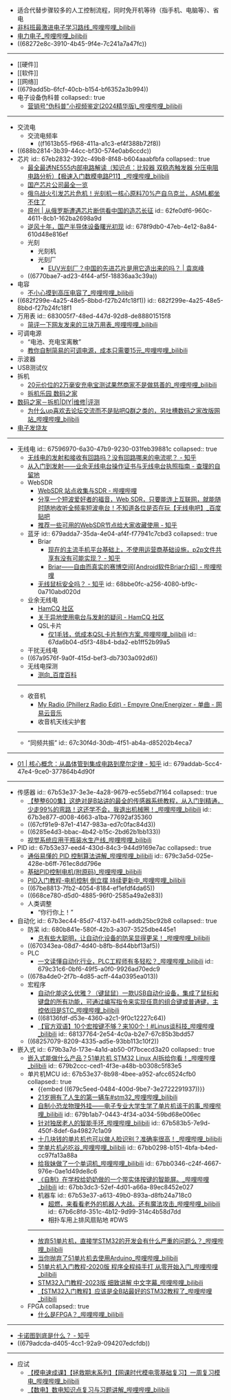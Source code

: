 - 适合代替步骤较多的人工控制流程，同时免开机等待（指手机、电脑等）、省电
- [非科班最激进电子学习路线_哔哩哔哩_bilibili](https://www.bilibili.com/video/BV1RJ4m1x72c)
- [电力电子_哔哩哔哩_bilibili](https://www.bilibili.com/video/BV1pS4y1g7D9/)
- ((68272e8c-3910-4b45-9f4e-7c241a7a47fc))
- ---
- [[硬件]]
- [[软件]]
- [[网络]]
- ((679add5b-6fcf-40cb-b154-bf6352a3b994))
- 电子设备伪科普
  collapsed:: true
	- [营销号“伪科普”小视频鉴定(2024精华版)_哔哩哔哩_bilibili](https://www.bilibili.com/video/BV1Mt6RYyE2w)
- ---
- 交流电
	- 交流电频率
		- ((f1613b55-f968-411a-a1c3-ef4f388b72f8))
- ((688b2814-3b39-44cc-bf30-574e0ab6ccdc))
- 芯片
  id:: 67eb2832-392c-49b8-8f48-b604aaabfbfa
  collapsed:: true
	- [最全最透NE555内部电路解读（知识点：比较器 双稳态触发器 分压电阻 电路分析）【极速入门数模电路P11】_哔哩哔哩_bilibili](https://www.bilibili.com/video/BV1oT42167y3)
	- [国产芯片公司最全一览](https://mp.weixin.qq.com/s/1fzpaB7vd1H2SHXIE0NKzA)
	- [俄乌战火引发芯片危机！光刻机一核心原料70%产自乌克兰，ASML都坐不住了](https://mp.weixin.qq.com/s/DWuZelSd2VfJ0nbUqL6XQA)
	- [原创 | 从俄罗斯遭遇芯片断供看中国的造芯长征](https://mp.weixin.qq.com/s/yK5Oz3jqVix832Yf7CpuPg)
	  id:: 62fe0df6-960c-4611-8cb1-162ba2698a9d
	- [逆风十年，国产半导体设备曙光初现](https://mp.weixin.qq.com/s/eDka6vG9kCyzUlFKUOqlBA)
	  id:: 678f9db0-47eb-4e12-8a84-610d48e816ef
	- 光刻
		- 光刻机
		- 光刻厂
			- [EUV光刻厂？中国的先进芯片是用它造出来的吗？ | 袁岚峰](https://mp.weixin.qq.com/s/eUmez9N-OiqMrIPQCCaTLQ)
	- ((6770bae7-ad23-4f44-af5f-18836aa3c39a))
- 电容
	- [不小心摸到高压电容了_哔哩哔哩_bilibili](https://www.bilibili.com/video/BV1dR8kz6EhB/)
- ((682f299e-4a25-48e5-8bbd-f27b24fc18f1))
  id:: 682f299e-4a25-48e5-8bbd-f27b24fc18f1
- 万用表
  id:: 683005f7-48ed-447d-92d8-de88801515f8
	- [简评一下网友发来的三块万用表_哔哩哔哩_bilibili](https://www.bilibili.com/video/BV1rp4y1V7dG/)
- 可调电源
	- “电池、充电宝离散”
	- [教你自制简易的可调电源，成本只需要15元_哔哩哔哩_bilibili](https://www.bilibili.com/video/BV16Q4y1w7eU/)
- 示波器
- USB测试仪
- 拆机
	- [20元价位的2万毫安充电宝测试果然商家不是做慈善的_哔哩哔哩_bilibili](https://www.bilibili.com/video/BV15M4y1i7f7/)
	- [拆机乐园 数码之家](https://www.mydigit.cn/forum-51-1.html)
- [数码之家－拆机|DIY|维修|评测](https://www.mydigit.cn/forum.php)
	- [为什么up喜欢去论坛交流而不是贴吧Q群之类的，另吐槽数码之家改版网站_哔哩哔哩_bilibili](https://www.bilibili.com/video/BV1YMxgeBEiz/)
- [电子发烧友](https://www.elecfans.com/)
- ---
- 无线电
  id:: 67596970-6a30-47b9-9230-031feb39881c
  collapsed:: true
	- [无线电的发射和接收有回路吗？没有回路哪来的电流呢？ - 知乎](https://www.zhihu.com/question/558087184)
	- [从入门到发射——业余无线电台操作证书与无线电台执照指南 - 查理的自留地](https://www.vachiko.com/archives/amateur_radio_guide_part_one.html)
	- WebSDR
		- [WebSDR 站点收集与SDR - 哔哩哔哩](https://www.bilibili.com/opus/587383850571245437)
		- [分享一个短波爱好者的福音，Web SDR，只要能连上互联网，就能随时随地收听全频率短波电台！不知道各位是否在玩【无线电吧】_百度贴吧](https://tieba.baidu.com/p/6493599434)
		- [推荐一些可用的WebSDR节点给大家收藏使用 - 知乎](https://zhuanlan.zhihu.com/p/650685694)
	- 蓝牙
	  id:: 679adda7-35da-4e04-af4f-f77941c7cbd3
	  collapsed:: true
		- Briar
			- [现在的主流手机平台基础上，不使用运营商基础设施，p2p文件共享有没有可能实现？ - 知乎](https://www.zhihu.com/question/21374957)
			- [Briar——自由而真实的赛博空间[Android软件Briar介绍] - 哔哩哔哩](https://www.bilibili.com/read/cv1969892)
		- [无线鼠标安全吗？ - 知乎](https://www.zhihu.com/question/552689643)
		  id:: 68bbe0fc-a256-4080-bf9c-0a710abd020d
	- 业余无线电
		- [HamCQ 社区](https://forum.hamcq.cn/)
		- [关于异地使用电台与发射的疑问 - HamCQ 社区](https://forum.hamcq.cn/d/1705)
		- QSL卡片
			- [仅1毛钱，低成本QSL卡片制作方案_哔哩哔哩_bilibili](https://www.bilibili.com/video/BV1iQ9qY3EeH/)
			  id:: 67da6b04-d5f3-48b4-bda2-eb1ff52b99a5
	- 干扰无线电
	- ((67a9576f-9a0f-415d-bef3-db7303a092d6))
	- 无线电探测
		- [测向_百度百科](https://baike.baidu.com/item/%E6%B5%8B%E5%90%91/2551201)
	- ---
	- 收音机
		- [My Radio (Phillerz Radio Edit) - Empyre One/Energizer - 单曲 - 网易云音乐](https://music.163.com/song?id=429411121&uct2=U2FsdGVkX19rpMi1QaFDGM6ZbIfx+dhUr3qBHxRowbM=)
		- 收音机天线尖护套
	- ---
	- “同频共振”
	  id:: 67c30f4d-30db-4f51-ab4a-d85202b4eca7
- ---
- [01 | 核心概念：从晶体管到集成电路到摩尔定律 - 知乎](https://zhuanlan.zhihu.com/p/373709162)
  id:: 679addab-5cc4-47e4-9ce0-377864b4d90f
- ---
- 传感器
  id:: 67b53e37-3e3e-4a28-9679-ec55ebd7f164
  collapsed:: true
	- [【整整600集】这绝对是B站讲的最全的传感器系统教程，从入门到精通，少走99%的弯路！这还学不会，我退出机械圈！_哔哩哔哩_bilibili](https://www.bilibili.com/video/BV1kT4y1p71e)
	  id:: 67b3e877-d008-4663-a1ba-77692af35360
	- ((67cf91e9-87e1-4147-983a-ed7c0fac84d3))
	- ((6285e4d3-bbac-4b42-b15c-2bd62b1bb133))
	- [视觉系统应用于瓶装水生产线_哔哩哔哩_bilibili](https://www.bilibili.com/video/BV1Az4y1Z7x8)
- PID
  id:: 67b53e37-eed4-430d-84c3-944d9169e7ac
  collapsed:: true
	- [通俗易懂的 PID 控制算法讲解_哔哩哔哩_bilibili](https://www.bilibili.com/video/BV1et4y1i7Gm)
	  id:: 679c3a5d-025e-428e-b6ff-761ec8dd796e
	- [基础PID控制电机(附原码)_哔哩哔哩_bilibili](https://www.bilibili.com/video/BV19X4y1U7Xt)
	- [PID入门教程-电机控制 倒立摆 持续更新中_哔哩哔哩_bilibili](https://www.bilibili.com/video/BV1G9zdYQEr3)
	- ((67be8813-7fb2-4054-8184-ef1efdf4da65))
	- ((668ce780-d5d0-4885-96f0-2585a49a2e83))
	- 人类调整
		- “你行你上！”
- 自动化
  id:: 67b3ec44-85d7-4137-b411-addb25bc92b8
  collapsed:: true
	- 防呆
	  id:: 680b841e-580f-42b3-a307-3525dbe445e1
		- [总有些大聪明，让自动化设备的防呆显得更呆！_哔哩哔哩_bilibili](https://www.bilibili.com/video/BV1zMLbzeEa3/)
	- ((670343ea-08d7-4d40-b8fb-8d44bbf13af5))
	- PLC
		- [一文读懂自动化行业，PLC工程师有多轻松？_哔哩哔哩_bilibili](https://www.bilibili.com/video/BV19m421n7yW)
		  id:: 679c31c6-0bf6-49f5-a0f0-9926ad70edc9
	- ((678a4de0-2f7b-4d85-acff-44a0395ea013))
	- 宏程序
		- [自动化能这么优雅？（键鼠鼠）一款USB自动化设备，集成了鼠标和键盘的所有功能，可通过编写指令来实现任意的组合键或普通键，主控依旧是STC_哔哩哔哩_bilibili](https://www.bilibili.com/video/BV13x4y1S7XW/)
		- ((68136fdf-d53e-4360-a2c1-9f0c12227c64))
		- [【官方双语】10个宏按键不够？来100个！#Linus谈科技_哔哩哔哩_bilibili](https://www.bilibili.com/video/BV1Qs411z7ah/)
		  id:: 68137764-2e54-4c0a-b2e7-67c85b3bdd57
	- ((68257079-8209-4335-ad5e-93bb113c10f2))
- 嵌入式
  id:: 679b3a7d-173e-4a1d-ab50-0f7bcecd3a20
  collapsed:: true
	- [嵌入式能做什么产品？51单片机 STM32 Linux AI拆给你看！_哔哩哔哩_bilibili](https://www.bilibili.com/video/BV1Bt421j7Xs)
	  id:: 679b2ccc-ced1-4f3e-a48b-b0308c5f83e5
	- 单片机MCU
	  id:: 67b53e37-8b98-4bee-a952-afcc6524cfb0
	  collapsed:: true
		- {{embed ((679c5eed-0484-400d-9be7-3e2722291937))}}
		- [21岁拥有了人生的第一辆车#stm32_哔哩哔哩_bilibili](https://www.bilibili.com/video/BV17x4y1y77E)
		- [自制小恐龙物理外挂——电子专业大学生学了单片机该干的事_哔哩哔哩_bilibili](https://www.bilibili.com/video/BV1g94y1L7NA)
		  id:: 679b1ab7-0443-4f34-a034-59bd68e006ec
		- [针对独居老人的智能手环_哔哩哔哩_bilibili](https://www.bilibili.com/video/BV1Pm4y1y7vo)
		  id:: 67b583b5-7e9d-450f-8def-6a49827c1a09
		- [十几块钱的单片机也可以做人脸识别？准确率很高！_哔哩哔哩_bilibili](https://www.bilibili.com/video/BV1fH4y1A7DV)
		- [学单片机必吃谷_哔哩哔哩_bilibili](https://www.bilibili.com/video/BV1M3fjY2EBp)
		  id:: 67bb0298-b151-4bfa-b4ed-cc97fa13a88a
		- [给我妹做了一个单词机_哔哩哔哩_bilibili](https://www.bilibili.com/video/BV1wYs7erEWg)
		  id:: 67bb0346-c24f-4667-976e-0ae1d49de8c6
		- [《自制》在学校给奶奶做的一个带实体按键的智能屏。_哔哩哔哩_bilibili](https://www.bilibili.com/video/BV1Yy411B7Kg)
		  id:: 67bb3dc3-52ef-4d01-a66a-89ec8452e027
		- 机器车
		  id:: 67b53e37-a613-49b0-893a-d8fb24a718c0
			- [超燃，来看看老外的机器人大战。还有魔法攻击_哔哩哔哩_bilibili](https://www.bilibili.com/video/BV1ot411s7hZ)
			  id:: 67b6c8fd-351c-4b12-9d99-314c4b58d7dd
			- 相扑车用上排风扇贴地 #DWS
		- ---
		- [放弃51单片机，直接学STM32的开发会有什么严重的问题么？_哔哩哔哩_bilibili](https://www.bilibili.com/video/BV1zp4y177AC)
		- [当你抛弃了51单片机去使用Arduino_哔哩哔哩_bilibili](https://www.bilibili.com/video/BV1Eb411p7CK)
		- [51单片机入门教程-2020版 程序全程纯手打 从零开始入门_哔哩哔哩_bilibili](https://www.bilibili.com/video/BV1Mb411e7re)
		- [STM32入门教程-2023版 细致讲解 中文字幕_哔哩哔哩_bilibili](https://www.bilibili.com/video/BV1th411z7sn)
		- [【STM32入门教程】应该是全B站最好的STM32教程了_哔哩哔哩_bilibili](https://www.bilibili.com/video/BV12v4y1y7uV)
	- FPGA
	  collapsed:: true
		- [什么是FPGA？_哔哩哔哩_bilibili](https://www.bilibili.com/video/BV16j411178u)
- ---
- [卡诺图到底是什么？ - 知乎](https://zhuanlan.zhihu.com/p/681251561)
- ((679adcda-d405-4cc1-92a9-094207edcfdb))
- ---
- 应试
	- [【模电速成课】【拯救期末系列】【网课时代模电零基础复习】一周复习模电_哔哩哔哩_bilibili](https://www.bilibili.com/video/BV1ta411N7oD)
	- [【数电】数电知识点复习与习题讲解_哔哩哔哩_bilibili](https://www.bilibili.com/video/BV1kZ4y1w7dy)